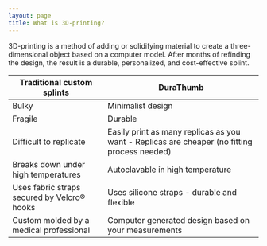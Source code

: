 ```yaml
---
layout: page
title: What is 3D-printing?
---
```

3D-printing is a method of adding or solidifying material to create a three-dimensional object based on a computer model. After months of refinding the design, the result is a durable, personalized, and cost-effective splint.

| Traditional custom splints  | DuraThumb  |   
|---|---|
| Bulky  | Minimalist design  |
| Fragile  | Durable  |
| Difficult to replicate  | Easily print as many replicas as you want - Replicas are cheaper (no fitting process needed)  |
| Breaks down under high temperatures  | Autoclavable in high temperature  |
| Uses fabric straps secured by Velcro® hooks  | Uses silicone straps - durable and flexible  |
| Custom molded by a medical professional  | Computer generated design based on your measurements  | 


